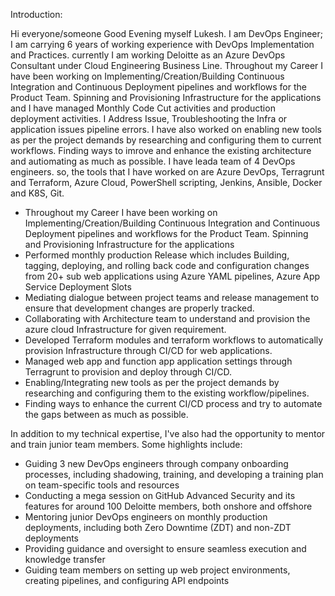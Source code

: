 Introduction:

Hi everyone/someone Good Evening myself Lukesh. I am DevOps Engineer; I am carrying 6 years of working experience with DevOps Implementation and Practices. currently I am working Deloitte as an Azure DevOps Consultant under Cloud Engineering Business Line.
Throughout my Career I have been working on Implementing/Creation/Building Continuous Integration and Continuous Deployment pipelines and workflows for the Product Team. Spinning and Provisioning Infrastructure for the applications and I have managed Monthly Code Cut activities and production deployment activities. I Address Issue, Troubleshooting the Infra or application issues pipeline errors. I have also worked on enabling new tools as per the project demands by researching and configuring them to current workflows. Finding ways to imrove and enhance the existing architecture and autiomating as much as possible. I have leada team of 4 DevOps engineers. so, the tools that I have worked on are Azure DevOps, Terragrunt and Terraform, Azure Cloud, PowerShell scripting, Jenkins, Ansible, Docker and K8S, Git.

*	Throughout my Career I have been working on Implementing/Creation/Building Continuous Integration and Continuous Deployment pipelines and workflows for the Product Team. Spinning and Provisioning Infrastructure for the applications 
*	Performed monthly production Release which includes Building, tagging, deploying, and rolling back code and configuration changes from 20+ sub web applications using Azure YAML pipelines, Azure App Service Deployment Slots
*	Mediating dialogue between project teams and release management to ensure that development changes are properly tracked.
*	Collaborating with Architecture team to understand and provision the azure cloud Infrastructure for given requirement.
*	Developed Terraform modules and terraform workflows to automatically provision Infrastructure through CI/CD for web applications.
*	Managed web app and function app application settings through Terragrunt to provision and deploy through CI/CD.
*	Enabling/Integrating new tools as per the project demands by researching and configuring them to the existing workflow/pipelines.
*	Finding ways to enhance the current CI/CD process and try to automate the gaps between as much as possible.

In addition to my technical expertise, I've also had the opportunity to mentor and train junior team members. Some highlights include:
*	Guiding 3 new DevOps engineers through company onboarding processes, including shadowing, training, and developing a training plan on team-specific tools and resources
*	Conducting a mega session on GitHub Advanced Security and its features for around 100 Deloitte members, both onshore and offshore
*	Mentoring junior DevOps engineers on monthly production deployments, including both Zero Downtime (ZDT) and non-ZDT deployments
*	Providing guidance and oversight to ensure seamless execution and knowledge transfer
*	Guiding team members on setting up web project environments, creating pipelines, and configuring API endpoints



